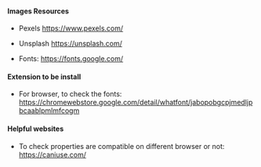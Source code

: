 #### Images Resources

- Pexels https://www.pexels.com/
- Unsplash https://unsplash.com/

- Fonts: https://fonts.google.com/

#### Extension to be install

- For browser, to check the fonts: https://chromewebstore.google.com/detail/whatfont/jabopobgcpjmedljpbcaablpmlmfcogm

#### Helpful websites

- To check properties are compatible on different browser or not: https://caniuse.com/
